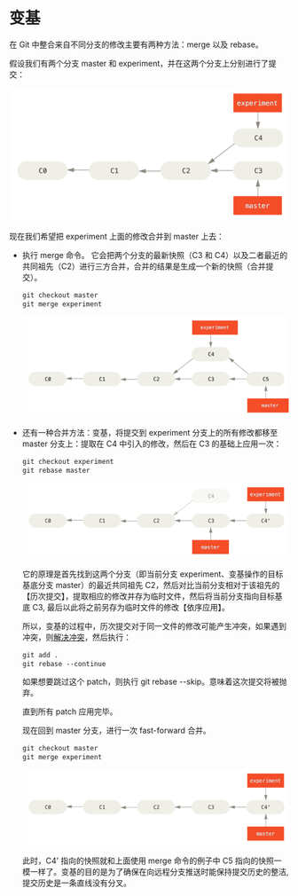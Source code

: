 # 变基

在 Git 中整合来自不同分支的修改主要有两种方法：merge 以及 rebase。

假设我们有两个分支 master 和 experiment，并在这两个分支上分别进行了提交：

![](/assets/basic-rebase-1.png)

现在我们希望把 experiment 上面的修改合并到 master 上去：

- 执行 merge 命令。 它会把两个分支的最新快照（C3 和 C4）以及二者最近的共同祖先（C2）进行三方合并，合并的结果是生成一个新的快照（合并提交）。

  ```
  git checkout master 
  git merge experiment
  ```
  
  ![](/assets/basic-rebase-2.png)
  
- 还有一种合并方法：变基，将提交到 experiment 分支上的所有修改都移至 master 分支上：提取在 C4 中引入的修改，然后在 C3 的基础上应用一次：
  
  ```
  git checkout experiment
  git rebase master
  ```
  
  ![](/assets/basic-rebase-3.png)
  
  它的原理是首先找到这两个分支（即当前分支 experiment、变基操作的目标基底分支 master）的最近共同祖先 C2，然后对比当前分支相对于该祖先的【历次提交】，提取相应的修改并存为临时文件，然后将当前分支指向目标基底 C3, 最后以此将之前另存为临时文件的修改【依序应用】。

  所以，变基的过程中，历次提交对于同一文件的修改可能产生冲突，如果遇到冲突，则[解决冲突](/others/merge-conflict.md)，然后执行：
  
  ```
  git add .
  git rebase --continue
  ```
  
  如果想要跳过这个 patch，则执行 git rebase --skip。意味着这次提交将被抛弃。

  直到所有 patch 应用完毕。

  现在回到 master 分支，进行一次 fast-forward 合并。
  
  ```
  git checkout master
  git merge experiment
  ```
  
  ![](/assets/basic-rebase-4.png)
  
  此时，C4’ 指向的快照就和上面使用 merge 命令的例子中 C5 指向的快照一模一样了。变基的目的是为了确保在向远程分支推送时能保持提交历史的整洁,提交历史是一条直线没有分叉。
